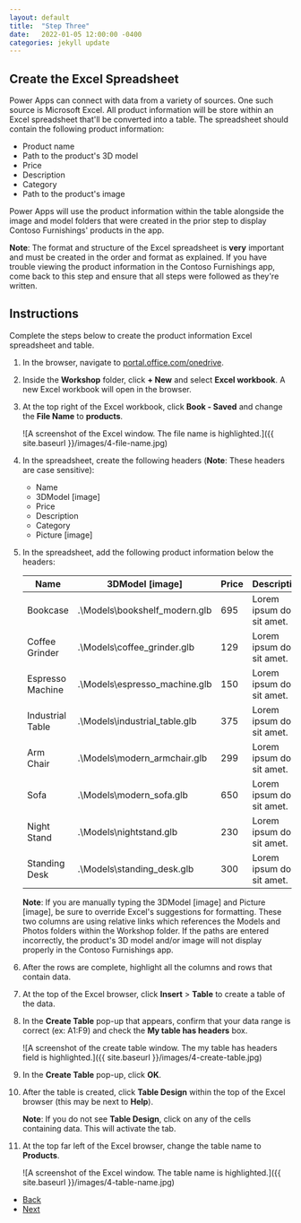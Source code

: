 ```yaml
---
layout: default
title:  "Step Three"
date:   2022-01-05 12:00:00 -0400
categories: jekyll update
---
```

## Create the Excel Spreadsheet

Power Apps can connect with data from a variety of sources. One such source is Microsoft Excel. All product information will be store within an Excel spreadsheet that'll be converted into a table. The spreadsheet should contain the following product information:

- Product name
- Path to the product's 3D model
- Price
- Description
- Category
- Path to the product's image

Power Apps will use the product information within the table alongside the image and model folders that were created in the prior step to display Contoso Furnishings' products in the app.

**Note**: The format and structure of the Excel spreadsheet is **very** important and must be created in the order and format as explained. If you have trouble viewing the product information in the Contoso Furnishings app, come back to this step and ensure that all steps were followed as they're written.

## Instructions

Complete the steps below to create the product information Excel spreadsheet and table.

1. In the browser, navigate to [portal.office.com/onedrive](https://portal.office.com/onedrive).
1. Inside the **Workshop** folder, click **+ New** and select **Excel workbook**. A new Excel workbook will open in the browser.
1. At the top right of the Excel workbook, click **Book - Saved** and change the **File Name** to **products**.

    ![A screenshot of the Excel window. The file name is highlighted.]({{ site.baseurl }}/images/4-file-name.jpg)

1. In the spreadsheet, create the following headers (**Note**: These headers are case sensitive):
	- Name
	- 3DModel [image]
	- Price
	- Description
	- Category
	- Picture [image]
1. In the spreadsheet, add the following product information below the headers:

    |Name  |3DModel [image]  |Price |Description  |Category |Picture [image]|
    |---------|---------|---------|---------|--------|--------|
    |Bookcase     |.\Models\bookshelf_modern.glb         |   695      |    Lorem ipsum dolor sit amet.     |  Office      |  .\Photos\bookshelf_modern.png      |
    |Coffee Grinder     | .\Models\coffee_grinder.glb        |  129       |   Lorem ipsum dolor sit amet.      |  Kitchen      |  .\Photos\coffee_grinder.png      |
    |Espresso Machine     | .\Models\espresso_machine.glb        |   150      |  Lorem ipsum dolor sit amet.       |   Kitchen     |  .\Photos\espresso_machine.png      |
    |Industrial Table    | .\Models\industrial_table.glb        | 375        |  Lorem ipsum dolor sit amet.       |   Office     |   .\Photos\industrial_table.png     |
    |Arm Chair     | .\Models\modern_armchair.glb        |   299      |    Lorem ipsum dolor sit amet.     |   Living Room     |  .\Photos\modern_armchair.png      |
    |Sofa     |  .\Models\modern_sofa.glb       |   650      |  Lorem ipsum dolor sit amet.       |   Living Room     |  .\Photos\modern_sofa.png      |
    |Night Stand     | .\Models\nightstand.glb        |   230      |   Lorem ipsum dolor sit amet.      |   Bedroom     |    .\Photos\nightstand.png    |
    |Standing Desk     |  .\Models\standing_desk.glb       |  300       |   Lorem ipsum dolor sit amet.      |  Office      |  .\Photos\standing_desk.png      |

    **Note**: If you are manually typing the 3DModel [image] and Picture [image], be sure to override Excel's suggestions for formatting. These two columns are using relative links which references the Models and Photos folders within the Workshop folder. If the paths are entered incorrectly, the product's 3D model and/or image will not display properly in the Contoso Furnishings app.

1. After the rows are complete, highlight all the columns and rows that contain data.
1. At the top of the Excel browser, click **Insert** > **Table** to create a table of the data.
1. In the **Create Table** pop-up that appears, confirm that your data range is correct (ex: A1:F9) and check the **My table has headers** box.

    ![A screenshot of the create table window. The my table has headers field is highlighted.]({{ site.baseurl }}/images/4-create-table.jpg)

1. In the **Create Table** pop-up, click **OK**.
1. After the table is created, click **Table Design** within the top of the Excel browser (this may be next to **Help**).
	
    **Note**: If you do not see **Table Design**, click on any of the cells containing data. This will activate the tab.
1. At the top far left of the Excel browser, change the table name to **Products**.

    ![A screenshot of the Excel window. The table name is highlighted.]({{ site.baseurl }}/images/4-table-name.jpg)

<ul class="actions">
<li><a href="https://aprilspeight.github.io/workshop-mr-powerapps/jekyll/update/2022/01/06/step-two.html" class="button special">Back</a></li>
<li><a href="https://aprilspeight.github.io/workshop-mr-powerapps/jekyll/update/2022/01/04/step-three.html" class="button">Next</a></li>
</ul>